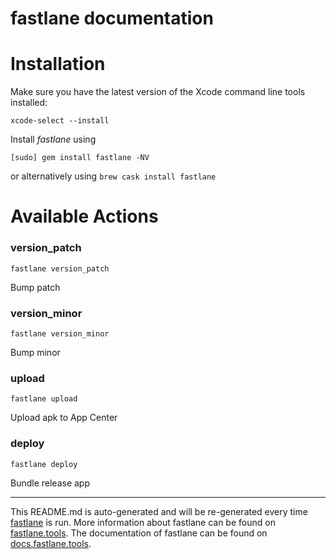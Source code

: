 <!-- @format -->

# fastlane documentation

# Installation

Make sure you have the latest version of the Xcode command line tools installed:

```
xcode-select --install
```

Install _fastlane_ using

```
[sudo] gem install fastlane -NV
```

or alternatively using `brew cask install fastlane`

# Available Actions

### version_patch

```
fastlane version_patch
```

Bump patch

### version_minor

```
fastlane version_minor
```

Bump minor

### upload

```
fastlane upload
```

Upload apk to App Center

### deploy

```
fastlane deploy
```

Bundle release app

---

This README.md is auto-generated and will be re-generated every time [fastlane](https://fastlane.tools) is run.
More information about fastlane can be found on [fastlane.tools](https://fastlane.tools).
The documentation of fastlane can be found on [docs.fastlane.tools](https://docs.fastlane.tools).
